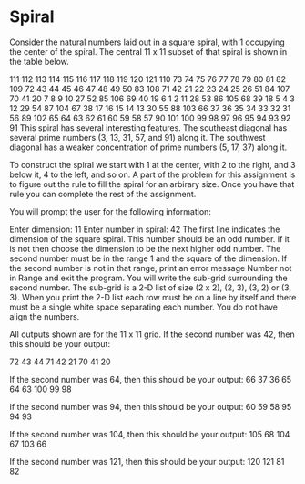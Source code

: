 # Spiral
Consider the natural numbers laid out in a square spiral, with 1 occupying the center of the spiral. The central 11 x 11 subset of that spiral is shown in the table below.

111	112	113	114	115	116	117	118	119	120	121
110	73	74	75	76	77	78	79	80	81	82
109	72	43	44	45	46	47	48	49	50	83
108	71	42	21	22	23	24	25	26	51	84
107	70	41	20	 7	 8	 9	10	27	52	85
106	69	40	19	 6	 1	 2	11	28	53	86
105	68	39	18	 5	 4	 3	12	29	54	87
104	67	38	17	16	15	14	13	30	55	88
103	66	37	36	35	34	33	32	31	56	89
102	65	64	63	62	61	60	59	58	57	90
101	100	99	98	97	96	95	94	93	92	91
This spiral has several interesting features. The southeast diagonal has several prime numbers (3, 13, 31, 57, and 91) along it. The southwest diagonal has a weaker concentration of prime numbers (5, 17, 37) along it.

To construct the spiral we start with 1 at the center, with 2 to the right, and 3 below it, 4 to the left, and so on. A part of the problem for this assignment is to figure out the rule to fill the spiral for an arbirary size. Once you have that rule you can complete the rest of the assignment.

You will prompt the user for the following information:

Enter dimension: 11
Enter number in spiral: 42
The first line indicates the dimension of the square spiral. This number should be an odd number. If it is not then choose the dimension to be the next higher odd number. The second number must be in the range 1 and the square of the dimension. If the second number is not in that range, print an error message Number not in Range and exit the program.
You will write the sub-grid surrounding the second number. The sub-grid is a 2-D list of size (2 x 2), (2, 3), (3, 2) or (3, 3). When you print the 2-D list each row must be on a line by itself and there must be a single white space separating each number. You do not have align the numbers.

All outputs shown are for the 11 x 11 grid. If the second number was 42, then this should be your output:

72 43 44
71 42 21
70 41 20

If the second number was 64, then this should be your output:
66 37 36
65 64 63
100 99 98

If the second number was 94, then this should be your output:
60 59 58
95 94 93

If the second number was 104, then this should be your output:
105 68
104 67
103 66

If the second number was 121, then this should be your output:
120 121
81 82
